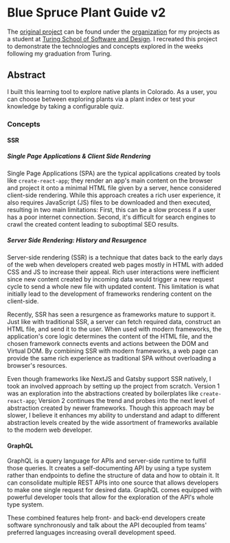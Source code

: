 # Blue Spruce Plant Guide v2

The [original project](https://github.com/edmdc89-turing-student-projects/blue-spruce-plant-guide)
can be found under the [organization](https://github.com/edmdc89-turing-student-projects)
for my projects as a student at [Turing School of Software and Design](https://turing.io/).
I recreated this project to demonstrate the technologies and concepts explored
in the weeks following my graduation from Turing.

## Abstract

I built this learning tool to explore native plants in Colorado. As a user, you
can choose between exploring plants via a plant index or test your knowledge by
taking a configurable quiz.

### Concepts

#### SSR

##### Single Page Applications & Client Side Rendering

Single Page Applications (SPA) are the typical applications created by tools
like `create-react-app`; they render an app's main content on the browser and
project it onto a minimal HTML file given by a server, hence considered
client-side rendering. While this approach creates a rich user experience, it
also requires JavaScript (JS) files to be downloaded and then executed, resulting
in two main limitations: First, this can be a slow process if a user has a poor
internet connection. Second, it's difficult for search engines to crawl the
created content leading to suboptimal SEO results.

##### Server Side Rendering: History and Resurgence

Server-side rendering (SSR) is a technique that dates back to the early days of
the web when developers created web pages mostly in HTML with added CSS and JS
to increase their appeal. Rich user interactions were inefficient since new
content created by incoming data would trigger a new request cycle to send a
whole new file with updated content. This limitation is what initially lead to
the development of frameworks rendering content on the client-side.

Recently, SSR has seen a resurgence as frameworks mature to support it. Just
like with traditional SSR, a server can fetch required data, construct an HTML
file, and send it to the user. When used with modern frameworks, the application's
core logic determines the content of the HTML file, and the chosen framework
connects events and actions between the DOM and Virtual DOM. By combining SSR
with modern frameworks, a web page can provide the same rich experience as
traditional SPA without overloading a browser's resources.

Even though frameworks like NextJS and Gatsby support SSR natively, I took an
involved approach by setting up the project from scratch. Version 1 was an
exploration into the abstractions created by boilerplates like `create-react-app`;
Version 2 continues the trend and probes into the next level of abstraction
created by newer frameworks. Though this approach may be slower, I believe it
enhances my ability to understand and adapt to different abstraction levels
created by the wide assortment of frameworks available to the modern web developer.

#### GraphQL

GraphQL is a query language for APIs and server-side runtime to fulfill those
queries. It creates a self-documenting API by using a type system rather than
endpoints to define the structure of data and how to obtain it. It can consolidate
multiple REST APIs into one source that allows developers to make one single
request for desired data. GraphQL comes equipped with powerful developer tools
that allow for the exploration of the API's whole type system.

These combined features help front- and back-end developers create software
synchronously and talk about the API decoupled from teams' preferred languages
increasing overall development speed.
